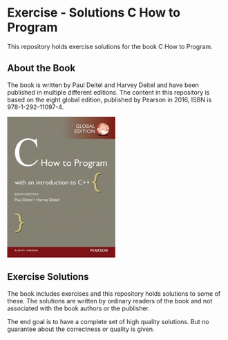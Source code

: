 # Exercise - Solutions C How to Program

This repository holds exercise solutions for the book C How to Program.

## About the Book

The book is written by Paul Deitel and Harvey Deitel and have been published in multiple different editions. The content in this repository is based on the eight global edition, published by Pearson in 2016, ISBN is 978-1-292-11097-4.

![C How to Program book cover](./pictures/cover-c-how-to-program-8th-global-ed-xs.jpg)

## Exercise Solutions

The book includes exercises and this repository holds solutions to some of these. The solutions are written by ordinary readers of the book and not associated with the book authors or the publisher.

The end goal is to have a complete set of high quality solutions. But no guarantee about the correctness or quality is given.
